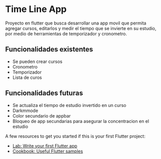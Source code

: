 # Time Line App

Proyecto en flutter que busca desarrollar una app movil que permita agregar cursos, editarlos y medir el tiempo que se invierte en su estudio, por medio de herramientas de temporizador y cronometro.


## Funcionalidades existentes

+ Se pueden crear cursos
+ Cronometro
+ Temporizador
+ Lista de curos

## Funcionalidades futuras

+ Se actualiza el tiempo de estudio invertido en un curso
+ Darkmmode
+ Color secundario de appbar
+ Bloqueo de app secundarias para asegurar la concentracion en el estudio


A few resources to get you started if this is your first Flutter project:

- [Lab: Write your first Flutter app](https://flutter.dev/docs/get-started/codelab)
- [Cookbook: Useful Flutter samples](https://flutter.dev/docs/cookbook)


